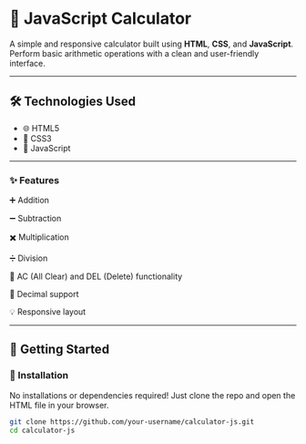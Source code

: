# 🧮 JavaScript Calculator

A simple and responsive calculator built using **HTML**, **CSS**, and **JavaScript**. Perform basic arithmetic operations with a clean and user-friendly interface.

---

## 🛠️ Technologies Used

- 🌐 HTML5  
- 🎨 CSS3  
- 🧠 JavaScript 

---

### ✨ Features
➕ Addition

➖ Subtraction

✖️ Multiplication

➗ Division

🔄 AC (All Clear) and DEL (Delete) functionality

🔢 Decimal support

💡 Responsive layout

---

## 🚀 Getting Started

### 📁 Installation

No installations or dependencies required! Just clone the repo and open the HTML file in your browser.

```bash
git clone https://github.com/your-username/calculator-js.git
cd calculator-js

